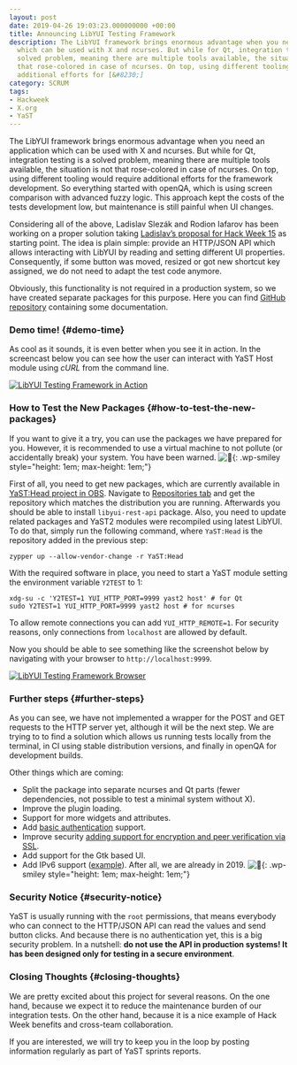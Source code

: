 ```yaml
---
layout: post
date: 2019-04-26 19:03:23.000000000 +00:00
title: Announcing LibYUI Testing Framework
description: The LibYUI framework brings enormous advantage when you need an application
  which can be used with X and ncurses. But while for Qt, integration testing is a
  solved problem, meaning there are multiple tools available, the situation is not
  that rose-colored in case of ncurses. On top, using different tooling would require
  additional efforts for [&#8230;]
category: SCRUM
tags:
- Hackweek
- X.org
- YaST
---
```


The LibYUI framework brings enormous advantage when you need an
application which can be used with X and ncurses. But while for Qt,
integration testing is a solved problem, meaning there are multiple
tools available, the situation is not that rose-colored in case of
ncurses. On top, using different tooling would require additional
efforts for the framework development. So everything started with
openQA, which is using screen comparison with advanced fuzzy logic. This
approach kept the costs of the tests development low, but maintenance is
still painful when UI changes.

Considering all of the above, Ladislav Slezák and Rodion Iafarov has
been working on a proper solution taking [Ladislav’s proposal for Hack
Week 15][1] as starting point. The idea is plain simple: provide an
HTTP/JSON API which allows interacting with LibYUI by reading and
setting different UI properties. Consequently, if some button was moved,
resized or got new shortcut key assigned, we do not need to adapt the
test code anymore.

Obviously, this functionality is not required in a production system, so
we have created separate packages for this purpose. Here you can find
[GitHub repository][2] containing some documentation.

### Demo time!   {#demo-time}

As cool as it sounds, it is even better when you see it in action. In
the screencast below you can see how the user can interact with YaST
Host module using *cURL* from the command line.

[![LibYUI Testing Framework in
Action](../../../../images/2019-04-26/libyui-testing-framework-in-action-300x274.gif)](../../../../images/2019-04-26/libyui-testing-framework-in-action.gif)

### How to Test the New Packages   {#how-to-test-the-new-packages}

If you want to give it a try, you can use the packages we have prepared
for you. However, it is recommended to use a virtual machine to not
pollute (or accidentally break) your system. You have been warned.
![🙂](https://s.w.org/images/core/emoji/2.2.1/72x72/1f642.png){:
.wp-smiley style="height: 1em; max-height: 1em;"}

First of all, you need to get new packages, which are currently
available in [YaST:Head project in OBS][3]. Navigate to [Repositories
tab][4] and get the repository which matches the distribution you are
running. Afterwards you should be able to install `libyui-rest-api`
package. Also, you need to update related packages and YaST2 modules
were recompiled using latest LibYUI. To do that, simply run the
following command, where `YaST:Head` is the repository added in the
previous step:

    
    zypper up --allow-vendor-change -r YaST:Head

With the required software in place, you need to start a YaST module
setting the environment variable `Y2TEST` to 1:

    
    xdg-su -c 'Y2TEST=1 YUI_HTTP_PORT=9999 yast2 host' # for Qt
    sudo Y2TEST=1 YUI_HTTP_PORT=9999 yast2 host # for ncurses

To allow remote connections you can add `YUI_HTTP_REMOTE=1`. For
security reasons, only connections from `localhost` are allowed by
default.

Now you should be able to see something like the screenshot below by
navigating with your browser to `http://localhost:9999`.

[![LibYUI Testing Framework
Browser](../../../../images/2019-04-26/libyui-testing-framework-browser-300x300.png)](../../../../images/2019-04-26/libyui-testing-framework-browser.png)

### Further steps   {#further-steps}

As you can see, we have not implemented a wrapper for the POST and GET
requests to the HTTP server yet, although it will be the next step. We
are trying to to find a solution which allows us running tests locally
from the terminal, in CI using stable distribution versions, and finally
in openQA for development builds.

Other things which are coming:

* Split the package into separate ncurses and Qt parts (fewer
  dependencies, not possible to test a minimal system without X).
* Improve the plugin loading.
* Support for more widgets and attributes.
* Add [basic authentication][5] support.
* Improve security [adding support for encryption and peer verification
  via SSL][6].
* Add support for the Gtk based UI.
* Add IPv6 support ([example][7]). After all, we are already in 2019.
  ![🙂](https://s.w.org/images/core/emoji/2.2.1/72x72/1f642.png){:
  .wp-smiley style="height: 1em; max-height: 1em;"}

### Security Notice   {#security-notice}

YaST is usually running with the `root` permissions, that means
everybody who can connect to the HTTP/JSON API can read the values and
send button clicks. And because there is no authentication yet, this is
a big security problem. In a nutshell: **do not use the API in
production systems! It has been designed only for testing in a secure
environment**.

### Closing Thoughts   {#closing-thoughts}

We are pretty excited about this project for several reasons. On the one
hand, because we expect it to reduce the maintenance burden of our
integration tests. On the other hand, because it is a nice example of
Hack Week benefits and cross-team collaboration.

If you are interested, we will try to keep you in the loop by posting
information regularly as part of YaST sprints reports.



[1]: https://blog.ladslezak.cz/2017/03/01/hackweek-15-yast-cucumber/
[2]: https://github.com/libyui/libyui-rest-api
[3]: https://build.opensuse.org/project/show/YaST:Head
[4]: https://build.opensuse.org/repositories/YaST:Head
[5]: https://www.gnu.org/software/libmicrohttpd/tutorial.html#Supporting-basic-authentication
[6]: https://www.gnu.org/software/libmicrohttpd/tutorial.html#Adding-a-layer-of-security
[7]: https://github.com/rboulton/libmicrohttpd/blob/master/src/examples/dual_stack_example.c
